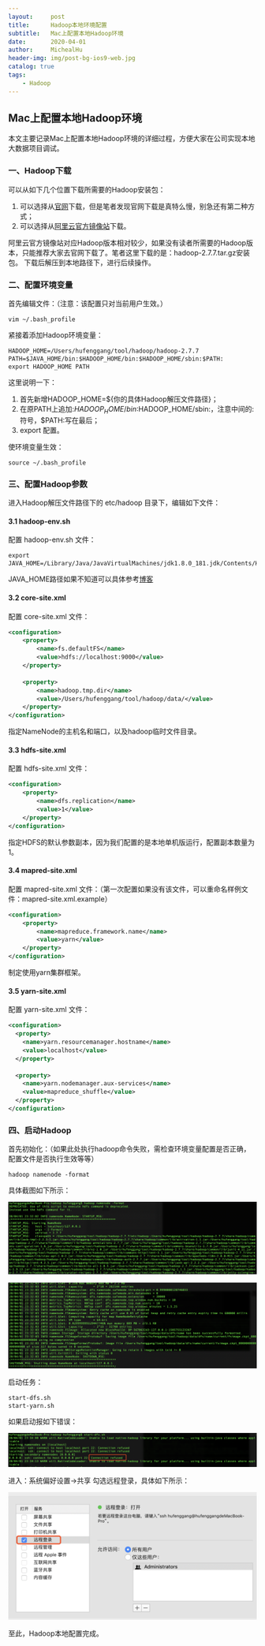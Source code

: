 ```yaml
---
layout:     post
title:      Hadoop本地环境配置
subtitle:   Mac上配置本地Hadoop环境
date:       2020-04-01
author:     MichealHu
header-img: img/post-bg-ios9-web.jpg
catalog: true
tags:
    - Hadoop
---
```


## Mac上配置本地Hadoop环境

本文主要记录Mac上配置本地Hadoop环境的详细过程，方便大家在公司实现本地大数据项目调试。

### 一、Hadoop下载

可以从如下几个位置下载所需要的Hadoop安装包：
1. 可以选择从[官网](http://archive.apache.org/dist/hadoop/common/)下载，但是笔者发现官网下载是真特么慢，别急还有第二种方式；
2. 可以选择从[阿里云官方镜像站](https://mirrors.aliyun.com/apache/hadoop/common/)下载。

阿里云官方镜像站对应Hadoop版本相对较少，如果没有读者所需要的Hadoop版本，只能推荐大家去官网下载了。笔者这里下载的是：hadoop-2.7.7.tar.gz安装包。
下载后解压到本地路径下，进行后续操作。

### 二、配置环境变量

首先编辑文件：（注意：该配置只对当前用户生效。）

```shell script
vim ~/.bash_profile
```

紧接着添加Hadoop环境变量：

```shell script
HADOOP_HOME=/Users/hufenggang/tool/hadoop/hadoop-2.7.7
PATH=$JAVA_HOME/bin:$HADOOP_HOME/bin:$HADOOP_HOME/sbin:$PATH:
export HADOOP_HOME PATH
```

这里说明一下：
1. 首先新增HADOOP_HOME=${你的具体Hadoop解压文件路径}；
2. 在原PATH上追加:$HADOOP_HOME/bin:$HADOOP_HOME/sbin:，注意中间的:符号，$PATH:写在最后；
3. export 配置。

使环境变量生效：

```shell script
source ~/.bash_profile
```

### 三、配置Hadoop参数

进入Hadoop解压文件路径下的 etc/hadoop 目录下，编辑如下文件：

#### 3.1 hadoop-env.sh

配置 hadoop-env.sh 文件：

```shell script
export JAVA_HOME=/Library/Java/JavaVirtualMachines/jdk1.8.0_181.jdk/Contents/Home
```

JAVA_HOME路径如果不知道可以具体参考[博客](https://blog.csdn.net/Clifnich/article/details/78301261)

#### 3.2 core-site.xml

配置 core-site.xml 文件：

```xml
<configuration>
    <property>
        <name>fs.defaultFS</name>
        <value>hdfs://localhost:9000</value>
    </property>

    <property>
        <name>hadoop.tmp.dir</name>
        <value>/Users/hufenggang/tool/hadoop/data/</value>
    </property>
</configuration>
```

指定NameNode的主机名和端口，以及hadoop临时文件目录。

#### 3.3 hdfs-site.xml

配置 hdfs-site.xml 文件：

```xml
<configuration>
    <property>
        <name>dfs.replication</name>
        <value>1</value>
    </property>
</configuration>
```

指定HDFS的默认参数副本，因为我们配置的是本地单机版运行，配置副本数量为1。

#### 3.4 mapred-site.xml

配置 mapred-site.xml 文件：（第一次配置如果没有该文件，可以重命名样例文件：mapred-site.xml.example）

```xml
<configuration>
    <property>
        <name>mapreduce.framework.name</name>
        <value>yarn</value>
    </property>
</configuration>
```

制定使用yarn集群框架。

#### 3.5 yarn-site.xml

配置 yarn-site.xml 文件：

```xml
<configuration>
  <property>
    <name>yarn.resourcemanager.hostname</name>
    <value>localhost</value>
  </property>

  <property>
    <name>yarn.nodemanager.aux-services</name>
    <value>mapreduce_shuffle</value>
  </property>
</configuration>
```

### 四、启动Hadoop

首先初始化：（如果此处执行hadoop命令失败，需检查环境变量配置是否正确，配置文件是否执行生效等等）

```shell script
hadoop namenode -format
```

具体截图如下所示：

![Hadoop初始化1](img/page002/hadoop_001.png)

![Hadoop初始化2](img/page002/hadoop_002.png)

启动任务：

```shell script
start-dfs.sh 
start-yarn.sh
```

如果启动报如下错误：

![启动报错](img/page002/hadoop_003.png)

进入：系统偏好设置->共享 勾选远程登录，具体如下所示：

![mac系统偏好设置](img/page002/hadoop_004.png)

至此，Hadoop本地配置完成。